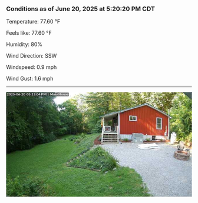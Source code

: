 ### Conditions as of June 20, 2025 at 5:20:20 PM CDT 

Temperature: 77.60 &deg;F

Feels like: 77.60 &deg;F

Humidity: 80%

Wind Direction: SSW

Windspeed: 0.9 mph

Wind Gust: 1.6 mph

---

<img src="./images/latest.jpeg"/>


